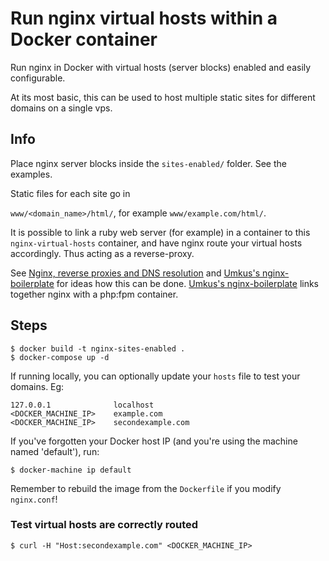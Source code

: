 # Run nginx virtual hosts within a Docker container

Run nginx in Docker with virtual hosts (server blocks) enabled and easily configurable.

At its most basic, this can be used to host multiple static sites for different domains on a single vps.

## Info

Place nginx server blocks inside the `sites-enabled/` folder. See the examples.

Static files for each site go in

`www/<domain_name>/html/`, for example `www/example.com/html/`.

It is possible to link a ruby web server (for example) in a container to this `nginx-virtual-hosts` container, and have nginx route your virtual hosts accordingly. Thus acting as a reverse-proxy.

See [Nginx, reverse proxies and DNS resolution](https://www.jethrocarr.com/2013/11/02/nginx-reverse-proxies-and-dns-resolution/) and [Umkus's nginx-boilerplate](https://github.com/Umkus/nginx-boilerplate) for ideas how this can be done. [Umkus's nginx-boilerplate](https://github.com/Umkus/nginx-boilerplate) links together nginx with a php:fpm container.


## Steps

    $ docker build -t nginx-sites-enabled .
    $ docker-compose up -d

If running locally, you can optionally update your `hosts` file to test your domains. Eg:

    127.0.0.1              localhost
    <DOCKER_MACHINE_IP>    example.com
    <DOCKER_MACHINE_IP>    secondexample.com

If you've forgotten your Docker host IP (and you're using the machine named 'default'), run:

    $ docker-machine ip default

Remember to rebuild the image from the `Dockerfile` if you modify `nginx.conf`!

### Test virtual hosts are correctly routed

    $ curl -H "Host:secondexample.com" <DOCKER_MACHINE_IP>

